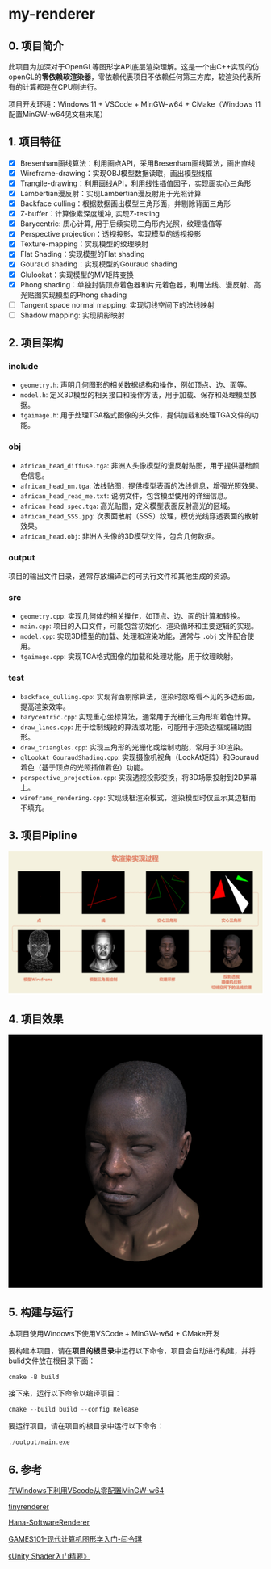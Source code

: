 # my-renderer

## 0. 项目简介

此项目为加深对于OpenGL等图形学API底层渲染理解。这是一个由C++实现的仿openGL的**零依赖软渲染器**，零依赖代表项目不依赖任何第三方库，软渲染代表所有的计算都是在CPU侧进行。

项目开发环境：Windows 11 + VSCode + MinGW-w64 + CMake（Windows 11配置MinGW-w64见文档末尾）

## 1. 项目特征

- [x] Bresenham画线算法：利用画点API，采用Bresenham画线算法，画出直线
- [x] Wireframe-drawing：实现OBJ模型数据读取，画出模型线框 
- [x] Trangile-drawing：利用画线API，利用线性插值因子，实现画实心三角形
- [x] Lambertian漫反射：实现Lambertian漫反射用于光照计算
- [x] Backface culling：根据数据画出模型三角形面，并剔除背面三角形
- [x] Z-buffer：计算像素深度缓冲, 实现Z-testing
- [x] Barycentric: 质心计算, 用于后续实现三角形内光照，纹理插值等
- [x] Perspective projection：透视投影，实现模型的透视投影
- [x] Texture-mapping：实现模型的纹理映射
- [x] Flat Shading：实现模型的Flat shading 
- [x] Gouraud shading：实现模型的Gouraud shading
- [x] Glulookat：实现模型的MV矩阵变换
- [x] Phong shading：单独封装顶点着色器和片元着色器，利用法线、漫反射、高光贴图实现模型的Phong shading
- [ ] Tangent space normal mapping: 实现切线空间下的法线映射
- [ ] Shadow mapping: 实现阴影映射

## 2. 项目架构


### include
- `geometry.h`: 声明几何图形的相关数据结构和操作，例如顶点、边、面等。
- `model.h`: 定义3D模型的相关接口和操作方法，用于加载、保存和处理模型数据。
- `tgaimage.h`: 用于处理TGA格式图像的头文件，提供加载和处理TGA文件的功能。

### obj
- `african_head_diffuse.tga`: 非洲人头像模型的漫反射贴图，用于提供基础颜色信息。
- `african_head_nm.tga`: 法线贴图，提供模型表面的法线信息，增强光照效果。
- `african_head_read_me.txt`: 说明文件，包含模型使用的详细信息。
- `african_head_spec.tga`: 高光贴图，定义模型表面反射高光的区域。
- `african_head_SSS.jpg`: 次表面散射（SSS）纹理，模仿光线穿透表面的散射效果。
- `african_head.obj`: 非洲人头像的3D模型文件，包含几何数据。

### output
项目的输出文件目录，通常存放编译后的可执行文件和其他生成的资源。

### src
- `geometry.cpp`: 实现几何体的相关操作，如顶点、边、面的计算和转换。
- `main.cpp`: 项目的入口文件，可能包含初始化、渲染循环和主要逻辑的实现。
- `model.cpp`: 实现3D模型的加载、处理和渲染功能，通常与 `.obj` 文件配合使用。
- `tgaimage.cpp`: 实现TGA格式图像的加载和处理功能，用于纹理映射。

### test
- `backface_culling.cpp`: 实现背面剔除算法，渲染时忽略看不见的多边形面，提高渲染效率。
- `barycentric.cpp`: 实现重心坐标算法，通常用于光栅化三角形和着色计算。
- `draw_lines.cpp`: 用于绘制线段的算法或功能，可能用于渲染边框或辅助图形。
- `draw_triangles.cpp`: 实现三角形的光栅化或绘制功能，常用于3D渲染。
- `glLookAt_GouraudShading.cpp`: 实现摄像机视角（LookAt矩阵）和Gouraud着色（基于顶点的光照插值着色）功能。
- `perspective_projection.cpp`: 实现透视投影变换，将3D场景投射到2D屏幕上。
- `wireframe_rendering.cpp`: 实现线框渲染模式，渲染模型时仅显示其边框而不填充。

## 3. 项目Pipline

![项目实现pipeline](showcase_images/pipeline.png)

## 4. 项目效果

<!-- ![Gouraud_Shading_Texture](showcase_images/Gouraud_Shading_Texture.png) -->

<!-- ![z-buffer](showcase_images/z-buffer.png) -->

![Phong_Shading](showcase_images/Phong_Shading.png)


## 5. 构建与运行
本项目使用Windows下使用VSCode + MinGW-w64 + CMake开发

要构建本项目，请在**项目的根目录**中运行以下命令，项目会自动进行构建，并将bulid文件放在根目录下面：

```C++
cmake -B build
```

接下来，运行以下命令以编译项目：

```C++
cmake --build build --config Release
```

要运行项目，请在项目的根目录中运行以下命令：


```C++
./output/main.exe
```

## 6. 参考

[在Windows下利用VScode从零配置MinGW-w64](https://zhuanlan.zhihu.com/p/610895870)

[tinyrenderer](https://github.com/ssloy/tinyrenderer/wiki/)

[Hana-SoftwareRenderer](https://github.com/DrFlower/Hana-SoftwareRenderer)

[GAMES101-现代计算机图形学入门-闫令琪](https://www.bilibili.com/video/BV1X7411F744)

[《Unity Shader入门精要》](https://candycat1992.github.io/unity_shaders_book)